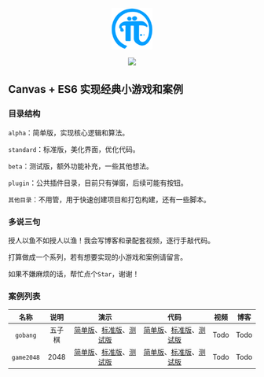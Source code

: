 <p align="center"><img src="./assets/logo.png" width="84" height="84"/></p>

<p align="center">
<!-- <img src="https://visitor-badge.glitch.me/badge?page_id=gaoxiaosi.canvas-magic" /> -->
<img src="https://img.shields.io/badge/license-MIT-green" />
</p>



## Canvas + ES6 实现经典小游戏和案例

### 目录结构
`alpha`：简单版，实现核心逻辑和算法。

`standard`：标准版，美化界面，优化代码。

`beta`：测试版，额外功能补充，一些其他想法。

`plugin`：公共插件目录，目前只有弹窗，后续可能有按钮。

`其他目录`：不用管，用于快速创建项目和打包构建，还有一些脚本。

<!-- ### 项目运行
1. `npm install`
2. `npm run start`
3. 浏览器自动打开`http://localhost:1234`(默认)
4. 点击铜牌(简单版)、银牌(标准版)、金牌(测试版)打开相应版本页面
5. 修改相关文件，保存后可触发热更新自动刷新页面 -->

### 多说三句

授人以鱼不如授人以渔！我会写博客和录配套视频，逐行手敲代码。

打算做成一个系列，若有想要实现的小游戏和案例请留言。

如果不嫌麻烦的话，帮忙点个`Star`，谢谢！

### 案例列表
| 名称 | 说明 | 演示 | 代码 | 视频 | 博客 |
| :---: | :---: | :----: | :----: | :---: | :---:|
|`gobang`|五子棋|[简单版](https://gaoxiaosi.github.io/canvas-magic/alpha/gobang)、[标准版](https://gaoxiaosi.github.io/canvas-magic/standard/gobang)、[测试版](https://gaoxiaosi.github.io/canvas-magic/beta/gobang)|[简单版](https://github.com/gaoxiaosi/canvas-magic/tree/main/alpha/gobang)、[标准版](https://github.com/gaoxiaosi/canvas-magic/tree/main/standard/gobang)、[测试版](https://github.com/gaoxiaosi/canvas-magic/tree/main/beta/gobang)| Todo | Todo |
|`game2048`|2048|[简单版](https://gaoxiaosi.github.io/canvas-magic/alpha/game2048)、[标准版](https://gaoxiaosi.github.io/canvas-magic/standard/game2048)、[测试版](https://gaoxiaosi.github.io/canvas-magic/beta/game2048)|[简单版](https://github.com/gaoxiaosi/canvas-magic/tree/main/alpha/game2048)、[标准版](https://github.com/gaoxiaosi/canvas-magic/tree/main/standard/game2048)、[测试版](https://github.com/gaoxiaosi/canvas-magic/tree/main/beta/game2048)| Todo | Todo |